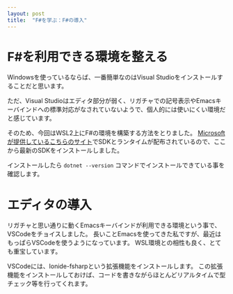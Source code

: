 ```yaml
---
layout: post
title:  "F#を学ぶ：F#の導入"
---
```


# F#を利用できる環境を整える

Windowsを使っているならば、一番簡単なのはVisual Studioをインストールすることだと思います。

ただ、Visual Studioはエディタ部分が弱く、リガチャでの記号表示やEmacsキーバインドへの標準対応がなされていないようで、個人的には使いにくい環境だと感じています。

そのため、今回はWSL2上にF#の環境を構築する方法をとりました。
[Microsoftが提供しているこちらのサイト](https://dotnet.microsoft.com/download/dotnet)でSDKとランタイムが配布されているので、ここから最新のSDKをインストールしました。

インストールしたら `dotnet --version` コマンドでインストールできている事を確認します。

# エディタの導入

リガチャと思い通りに動くEmacsキーバインドが利用できる環境という事で、VSCodeをチョイスしました。
長いことEmacsを使ってきた私ですが、最近はもっぱらVSCodeを使うようになっています。
WSL環境との相性も良く、とても重宝しています。

VSCodeには、Ionide-fsharpという拡張機能をインストールします。
この拡張機能をインストールしておけば、コードを書きながらほとんどリアルタイムで型チェック等を行ってくれます。
